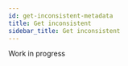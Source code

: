 ```yaml
---
id: get-inconsistent-metadata
title: Get inconsistent
sidebar_title: Get inconsistent
---
```


Work in progress